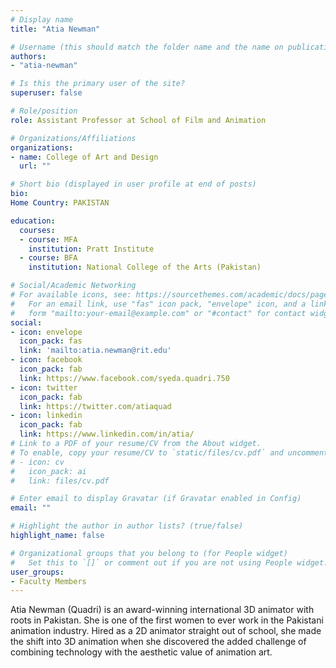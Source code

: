 ```yaml
---
# Display name
title: "Atia Newman"

# Username (this should match the folder name and the name on publications)
authors:
- "atia-newman"

# Is this the primary user of the site?
superuser: false

# Role/position
role: Assistant Professor at School of Film and Animation

# Organizations/Affiliations
organizations:
- name: College of Art and Design
  url: ""

# Short bio (displayed in user profile at end of posts)
bio: 
Home Country: PAKISTAN

education:
  courses:
  - course: MFA
    institution: Pratt Institute
  - course: BFA
    institution: National College of the Arts (Pakistan)

# Social/Academic Networking
# For available icons, see: https://sourcethemes.com/academic/docs/page-builder/#icons
#   For an email link, use "fas" icon pack, "envelope" icon, and a link in the
#   form "mailto:your-email@example.com" or "#contact" for contact widget.
social:
- icon: envelope
  icon_pack: fas
  link: 'mailto:atia.newman@rit.edu'
- icon: facebook
  icon_pack: fab
  link: https://www.facebook.com/syeda.quadri.750
- icon: twitter
  icon_pack: fab
  link: https://twitter.com/atiaquad
- icon: linkedin
  icon_pack: fab
  link: https://www.linkedin.com/in/atia/
# Link to a PDF of your resume/CV from the About widget.
# To enable, copy your resume/CV to `static/files/cv.pdf` and uncomment the lines below.
# - icon: cv
#   icon_pack: ai
#   link: files/cv.pdf

# Enter email to display Gravatar (if Gravatar enabled in Config)
email: ""

# Highlight the author in author lists? (true/false)
highlight_name: false

# Organizational groups that you belong to (for People widget)
#   Set this to `[]` or comment out if you are not using People widget.
user_groups:
- Faculty Members
---
```


Atia Newman (Quadri) is an award-winning international 3D animator with roots in Pakistan. She is one of the first women to ever work in the Pakistani animation industry. Hired as a 2D animator straight out of school, she made the shift into 3D animation when she discovered the added challenge of combining technology with the aesthetic value of animation art.
